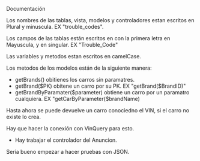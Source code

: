 Documentación

Los nombres de las tablas, vista, modelos y controladores estan escritos en Plural y minuscula. EX "trouble_codes".

Los campos  de las tablas están escritos en con la primera letra en Mayuscula, y en singular. EX "Trouble_Code"


Las variables y metodos estan escritos en camelCase.

Los metodos de los modelos están de la siguiente manera: 

  - getBrands()                      obitienes los carros sin paramatres.
  - getBrand($PK)                    obitene un carro por su PK. EX "getBrand($BrandID)"
  - getBrandByParamater($parameter)  obtiene un carro por un paramatro cualquiera. EX "getCarByParameter($brandName)



Hasta ahora se puede devuelve un carro conociedno el VIN, si el carro no existe lo crea.

Hay que hacer la conexión con VinQuery para esto. 

- Hay trabajar el controlador del Anuncion. 

Sería bueno empezar a hacer pruebas con JSON.